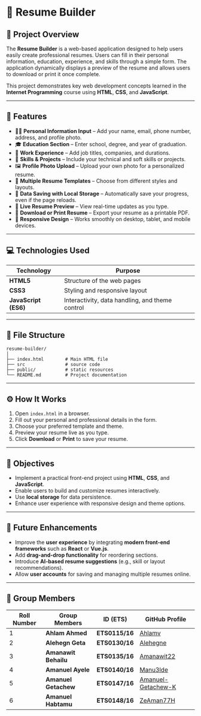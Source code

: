 # 🧾 Resume Builder

## 📌 Project Overview

The **Resume Builder** is a web-based application designed to help users easily create professional resumes. Users can fill in their personal information, education, experience, and skills through a simple form. The application dynamically displays a preview of the resume and allows users to download or print it once complete.

This project demonstrates key web development concepts learned in the **Internet Programming** course using **HTML**, **CSS**, and **JavaScript**.

---

## 🧠 Features

* 🧍‍♀️ **Personal Information Input** – Add your name, email, phone number, address, and profile photo.
* 🎓 **Education Section** – Enter school, degree, and year of graduation.
* 💼 **Work Experience** – Add job titles, companies, and durations.
* 🧩 **Skills & Projects** – Include your technical and soft skills or projects.
* 🖼️ **Profile Photo Upload** – Upload your own photo for a personalized resume.
* 🎨 **Multiple Resume Templates** – Choose from different styles and layouts.
* 💾 **Data Saving with Local Storage** – Automatically save your progress, even if the page reloads.
* 🧠 **Live Resume Preview** – View real-time updates as you type.
* 📄 **Download or Print Resume** – Export your resume as a printable PDF.
* 📱 **Responsive Design** – Works smoothly on desktop, tablet, and mobile devices.

---

## 💻 Technologies Used

| Technology           | Purpose                                         |
| -------------------- | ----------------------------------------------- |
| **HTML5**            | Structure of the web pages                      |
| **CSS3**             | Styling and responsive layout                   |
| **JavaScript (ES6)** | Interactivity, data handling, and theme control |

---

## 📂 File Structure

```
resume-builder/
│
├── index.html        # Main HTML file
├── src               # source code
├── public/           # static resources
└── README.md         # Project documentation
```

---

## ⚙️ How It Works

1. Open `index.html` in a browser.
2. Fill out your personal and professional details in the form.
3. Choose your preferred template and theme.
4. Preview your resume live as you type.
5. Click **Download** or **Print** to save your resume.

---

## 🎯 Objectives

* Implement a practical front-end project using **HTML**, **CSS**, and **JavaScript**.
* Enable users to build and customize resumes interactively.
* Use **local storage** for data persistence.
* Enhance user experience with responsive design and theme options.

---

## 🚀 Future Enhancements

* Improve the **user experience** by integrating **modern front-end frameworks** such as **React** or **Vue.js**.
* Add **drag-and-drop functionality** for reordering sections.
* Introduce **AI-based resume suggestions** (e.g., skill or layout recommendations).
* Allow **user accounts** for saving and managing multiple resumes online.

---

## 👥 Group Members

| Roll Number | Group Members        | ID (ETS)       | GitHub Profile                                              |
| ----------- | -------------------- | -------------- | ----------------------------------------------------------- |
| 1           | **Ahlam Ahmed**      | **ETS0115/16** | [Ahlamv](https://github.com/Ahlamv)                         |
| 2           | **Alehegn Geta**     | **ETS0130/16** | [Alehegne](https://github.com/Alehegne)                     |
| 3           | **Amanawit Behailu** | **ETS0135/16** | [Amanawit22](http://github.com/Amanawit22)                  |
| 4           | **Amanuel Ayele**    | **ETS0140/16** | [Manu3lde](https://github.com/Manu3lde)                     |
| 5           | **Amanuel Getachew** | **ETS0147/16** | [Amanuel-Getachew-K](https://github.com/Amanuel-Getachew-K) |
| 6           | **Amanuel Habtamu**  | **ETS0148/16** | [ZeAman77H](https://github.com/ZeAman77H)                   |

